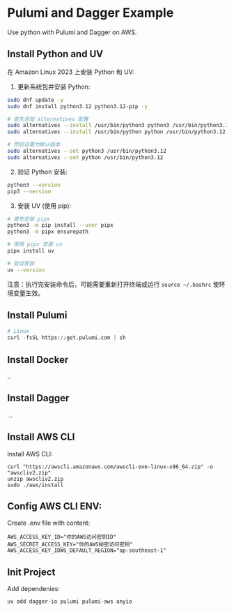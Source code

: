 # Pulumi and Dagger Example

Use python with Pulumi and Dagger on AWS.

## Install Python and UV

在 Amazon Linux 2023 上安装 Python 和 UV:

1. 更新系统包并安装 Python:

```bash
sudo dnf update -y
sudo dnf install python3.12 python3.12-pip -y

# 首先添加 alternatives 配置
sudo alternatives --install /usr/bin/python3 python3 /usr/bin/python3.12 1
sudo alternatives --install /usr/bin/python python /usr/bin/python3.12 1

# 然后设置为默认版本
sudo alternatives --set python3 /usr/bin/python3.12
sudo alternatives --set python /usr/bin/python3.12
```

2. 验证 Python 安装:

```bash
python3 --version
pip3 --version
```

3. 安装 UV (使用 pip):
```bash
# 首先安装 pipx
python3 -m pip install --user pipx
python3 -m pipx ensurepath

# 使用 pipx 安装 uv
pipx install uv

# 验证安装
uv --version
```

注意：执行完安装命令后，可能需要重新打开终端或运行 `source ~/.bashrc` 使环境变量生效。

## Install Pulumi

```py
# Linux
curl -fsSL https://get.pulumi.com | sh
```

## Install Docker

..

## Install Dagger

...

## Install AWS CLI

Install AWS CLI:

```
curl "https://awscli.amazonaws.com/awscli-exe-linux-x86_64.zip" -o "awscliv2.zip"
unzip awscliv2.zip
sudo ./aws/install
```

## Config AWS CLI ENV:

Create .env file with content:

```
AWS_ACCESS_KEY_ID="你的AWS访问密钥ID"
AWS_SECRET_ACCESS_KEY="你的AWS秘密访问密钥"
AWS_ACCESS_KEY_IDWS_DEFAULT_REGION="ap-southeast-1"
```

## Init Project

Add dependenies:

```
uv add dagger-io pulumi pulumi-aws anyio
```